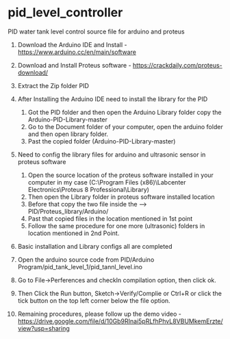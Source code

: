 # pid_level_controller
PID water tank level control source file for arduino and proteus
1. Download the Arduino IDE and Install - https://www.arduino.cc/en/main/software

2. Download and Install Proteus software - https://crackdaily.com/proteus-download/

3. Extract the Zip folder PID

4. After Installing the Arduino IDE need to install the library for the PID
	1. Got the PID folder and then open the Arduino Library folder copy the Arduino-PID-Library-master
	2. Go to the Document folder of your computer, open the arduino folder and then open library folder.
	3. Past the copied folder (Arduino-PID-Library-master)

5. Need to config the library files for arduino and ultrasonic sensor in proteus software
	1. Open the source location of the proteus software installed in your computer
	   in my case (C:\Program Files (x86)\Labcenter Electronics\Proteus 8 Professional\Library)
	2. Then open the Library folder in proteus software installed location 
	3. Before that copy the two file inside the --> PID/Proteus_library/Arduino/
	4. Past that copied files in the location mentioned in 1st point
	5. Follow the same procedure for one more (ultrasonic) folders in location mentioned in 2nd Point.

6. Basic installation and Library configs all are completed

7. Open the arduino source code from PID/Arduino Program/pid_tank_level_1/pid_tannl_level.ino

8. Go to File->Perferences and checkIn compilation option, then click ok.

9. Then Click the Run button, Sketch->Verify/Complie or Ctrl+R or click the tick button on the top left corner below the file option.

10. Remaining procedures, please follow up the demo video - https://drive.google.com/file/d/10Gb9RInai5pRLfhPhvL8VBUMkemErzte/view?usp=sharing
